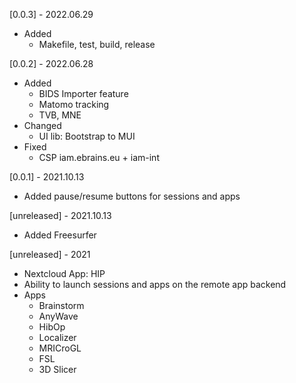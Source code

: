[0.0.3] - 2022.06.29

- Added 
  - Makefile, test, build, release

[0.0.2] - 2022.06.28

- Added
  - BIDS Importer feature
  - Matomo tracking
  - TVB, MNE
- Changed
  - UI lib: Bootstrap to MUI
- Fixed
  - CSP iam.ebrains.eu + iam-int

[0.0.1] - 2021.10.13

- Added pause/resume buttons for sessions and apps

[unreleased] - 2021.10.13

- Added Freesurfer

[unreleased] - 2021

- Nextcloud App: HIP
- Ability to launch sessions and apps on the remote app backend
- Apps
  - Brainstorm
  - AnyWave
  - HibOp
  - Localizer
  - MRICroGL
  - FSL
  - 3D Slicer
